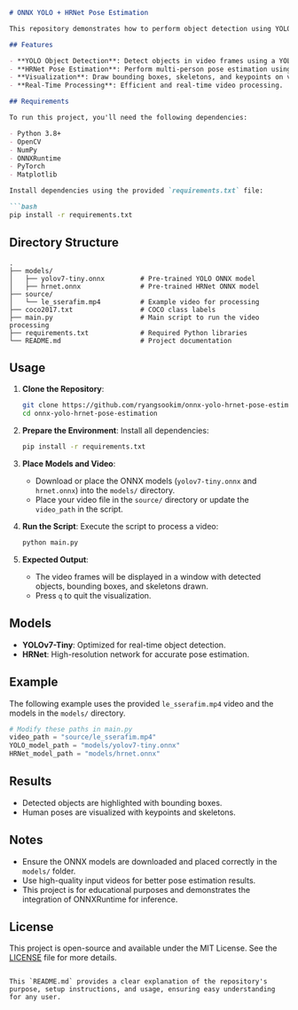 ```markdown
# ONNX YOLO + HRNet Pose Estimation

This repository demonstrates how to perform object detection using YOLO and multi-person pose estimation using HRNet with ONNXRuntime. The project is designed to process video input and visualize both object detection results and human pose estimations.

## Features

- **YOLO Object Detection**: Detect objects in video frames using a YOLO ONNX model.
- **HRNet Pose Estimation**: Perform multi-person pose estimation using an HRNet ONNX model.
- **Visualization**: Draw bounding boxes, skeletons, and keypoints on video frames.
- **Real-Time Processing**: Efficient and real-time video processing.

## Requirements

To run this project, you'll need the following dependencies:

- Python 3.8+
- OpenCV
- NumPy
- ONNXRuntime
- PyTorch
- Matplotlib

Install dependencies using the provided `requirements.txt` file:

```bash
pip install -r requirements.txt
```

## Directory Structure

```plaintext
.
├── models/
│   ├── yolov7-tiny.onnx         # Pre-trained YOLO ONNX model
│   ├── hrnet.onnx               # Pre-trained HRNet ONNX model
├── source/
│   └── le_sserafim.mp4          # Example video for processing
├── coco2017.txt                 # COCO class labels
├── main.py                      # Main script to run the video processing
├── requirements.txt             # Required Python libraries
└── README.md                    # Project documentation
```

## Usage

1. **Clone the Repository**:
   ```bash
   git clone https://github.com/ryangsookim/onnx-yolo-hrnet-pose-estimation.git
   cd onnx-yolo-hrnet-pose-estimation
   ```

2. **Prepare the Environment**:
   Install all dependencies:
   ```bash
   pip install -r requirements.txt
   ```

3. **Place Models and Video**:
   - Download or place the ONNX models (`yolov7-tiny.onnx` and `hrnet.onnx`) into the `models/` directory.
   - Place your video file in the `source/` directory or update the `video_path` in the script.

4. **Run the Script**:
   Execute the script to process a video:
   ```bash
   python main.py
   ```

5. **Expected Output**:
   - The video frames will be displayed in a window with detected objects, bounding boxes, and skeletons drawn.
   - Press `q` to quit the visualization.

## Models

- **YOLOv7-Tiny**: Optimized for real-time object detection.
- **HRNet**: High-resolution network for accurate pose estimation.

## Example

The following example uses the provided `le_sserafim.mp4` video and the models in the `models/` directory.

```python
# Modify these paths in main.py
video_path = "source/le_sserafim.mp4"
YOLO_model_path = "models/yolov7-tiny.onnx"
HRNet_model_path = "models/hrnet.onnx"
```

## Results

- Detected objects are highlighted with bounding boxes.
- Human poses are visualized with keypoints and skeletons.

## Notes

- Ensure the ONNX models are downloaded and placed correctly in the `models/` folder.
- Use high-quality input videos for better pose estimation results.
- This project is for educational purposes and demonstrates the integration of ONNXRuntime for inference.

## License

This project is open-source and available under the MIT License. See the [LICENSE](LICENSE) file for more details.
```

This `README.md` provides a clear explanation of the repository's purpose, setup instructions, and usage, ensuring easy understanding for any user.

